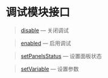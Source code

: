 调试模块接口
============

> [disable](http://git.oschina.net/gaoxiang/SE-For-ASP/tree/master/Docs/Api/Debugging/disable.md) &mdash; 关闭调试

> [enabled](http://git.oschina.net/gaoxiang/SE-For-ASP/tree/master/Docs/Api/Debugging/enabled.md) &mdash; 启用调试

> [setPanelsStatus](http://git.oschina.net/gaoxiang/SE-For-ASP/tree/master/Docs/Api/Debugging/setPanelsStatus.md) &mdash; 设置面板状态

> [setVariable](http://git.oschina.net/gaoxiang/SE-For-ASP/tree/master/Docs/Api/Debugging/setVariable.md) &mdash; 设置参数
